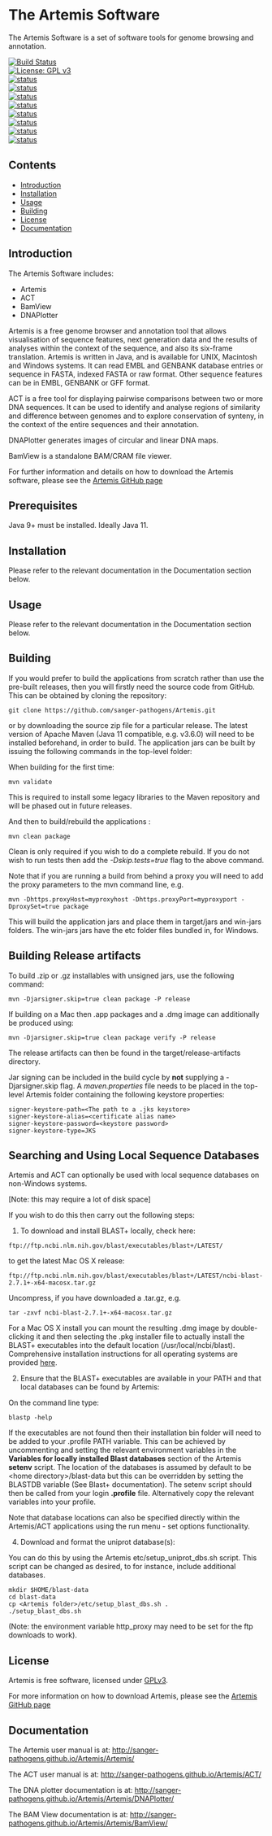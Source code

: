 # The Artemis Software
The Artemis Software is a set of software tools for genome browsing and annotation.

[![Build Status](https://travis-ci.org/sanger-pathogens/Artemis.svg?branch=master)](https://travis-ci.org/sanger-pathogens/Artemis)  
[![License: GPL v3](https://img.shields.io/badge/License-GPL%20v3-brightgreen.svg)](https://github.com/sanger-pathogens/Artemis/blob/master/LICENSE)  
[![status](https://img.shields.io/badge/Bioinformatics-10.1093%2Fbioinformatics%2F16.10.944-brightgreen.svg)](https://doi.org/10.1093/bioinformatics/16.10.944)  
[![status](https://img.shields.io/badge/Bioinformatics-10.1093%2Fbioinformatics%2Fbtr703-brightgreen.svg)](https://doi.org/10.1093/bioinformatics/btr703)   
[![status](https://img.shields.io/badge/Bioinformatics-10.1093%2Fbioinformatics%2Fbtn529-brightgreen.svg)](https://doi.org/10.1093/bioinformatics/btn529)   
[![status](https://img.shields.io/badge/BIB-10.1093%2Fbib%2F4.2.124-brightgreen.svg)](https://doi.org/10.1093/bib/4.2.124)   
[![status](https://img.shields.io/badge/Bioinformatics-10.1093%2Fbioinformatics%2Fbti553-brightgreen.svg)](https://doi.org/10.1093/bioinformatics/bti553)   
[![status](https://img.shields.io/badge/BIB-10.1093%2Fbib%2Fbbr073-brightgreen.svg)](https://doi.org/10.1093/bib/bbr073)   
[![status](https://img.shields.io/badge/Bioinformatics-10.1093%2Fbioinformatics%2Fbtq010-brightgreen.svg)](https://doi.org/10.1093/bioinformatics/btq010)   
[![status](https://img.shields.io/badge/Bioinformatics-10.1093%2Fbioinformatics%2Fbtn578-brightgreen.svg)](https://doi.org/10.1093/bioinformatics/btn578)   

## Contents
  * [Introduction](#introduction)
  * [Installation](#installation)
  * [Usage](#usage)
  * [Building](#building)
  * [License](#license)
  * [Documentation](#documentation)

## Introduction
The Artemis Software includes:

* Artemis
* ACT
* BamView
* DNAPlotter

Artemis is a free genome browser and annotation tool that allows visualisation of sequence features, next generation data and the results of analyses within the context of the sequence, and also its six-frame translation. Artemis is written in Java, and is available for UNIX, Macintosh and Windows systems. It can read EMBL and GENBANK database entries or sequence in FASTA, indexed FASTA or raw format. Other sequence features can be in EMBL, GENBANK or GFF format.

ACT is a free tool for displaying pairwise comparisons between two or more DNA sequences. It can be used to identify and analyse regions of similarity and difference between genomes and to explore conservation of synteny, in the context of the entire sequences and their annotation.

DNAPlotter generates images of circular and linear DNA maps.

BamView is a standalone BAM/CRAM file viewer.

For further information and details on how to download the Artemis software, please see the [Artemis GitHub page](http://sanger-pathogens.github.io/Artemis/)

## Prerequisites

Java 9+ must be installed. Ideally Java 11.

## Installation

Please refer to the relevant documentation in the Documentation section below.

## Usage

Please refer to the relevant documentation in the Documentation section below.

## Building

If you would prefer to build the applications from scratch rather than use the pre-built releases, then you will firstly need the source code from GitHub. This can be obtained by cloning the repository:
```
git clone https://github.com/sanger-pathogens/Artemis.git
```
or by downloading the source zip file for a particular release. The latest version of Apache Maven (Java 11 compatible, e.g. v3.6.0) will need to be installed beforehand, in order to build. The application jars can be built by issuing the following commands in the top-level folder:

When building for the first time:
```
mvn validate
```
This is required to install some legacy libraries to the Maven repository and will be phased out in future releases.

And then to build/rebuild the applications :
```
mvn clean package
```
Clean is only required if you wish to do a complete rebuild.
If you do not wish to run tests then add the <i>-Dskip.tests=true</i> flag to the above command.

Note that if you are running a build from behind a proxy you will need to add the proxy parameters to the mvn command line, e.g.
```
mvn -Dhttps.proxyHost=myproxyhost -Dhttps.proxyPort=myproxyport -DproxySet=true package
```
This will build the application jars and place them in target/jars and win-jars folders. The win-jars jars have the etc folder files bundled in, for Windows.

## Building Release artifacts
To build .zip or .gz installables with unsigned jars, use the following command:
```
mvn -Djarsigner.skip=true clean package -P release
```
If building on a Mac then .app packages and a .dmg image can additionally be produced using:
```
mvn -Djarsigner.skip=true clean package verify -P release
```
The release artifacts can then be found in the target/release-artifacts directory.

Jar signing can be included in the build cycle by <b>not</b> supplying a -Djarsigner.skip flag. A <i>maven.properties</i> file needs to be placed in the top-level Artemis folder containing the following keystore properties:
```
signer-keystore-path=<The path to a .jks keystore>
signer-keystore-alias=<certificate alias name>
signer-keystore-password=<keystore password>
signer-keystore-type=JKS
```

## Searching and Using Local Sequence Databases

Artemis and ACT can optionally be used with local sequence databases on non-Windows systems.

[Note: this may require a lot of disk space]

If you wish to do this then carry out the following steps:

1. To download and install BLAST+ locally, check here:

  ```
  ftp://ftp.ncbi.nlm.nih.gov/blast/executables/blast+/LATEST/
  ```
  to get the latest Mac OS X release:

  ```
  ftp://ftp.ncbi.nlm.nih.gov/blast/executables/blast+/LATEST/ncbi-blast-2.7.1+-x64-macosx.tar.gz
  ```
  Uncompress, if you have downloaded a .tar.gz, e.g.

  ```
  tar -zxvf ncbi-blast-2.7.1+-x64-macosx.tar.gz
  ```
  For a Mac OS X install you can mount the resulting .dmg image by double-clicking it and then selecting the .pkg installer file to actually install the BLAST+ executables into the default location (/usr/local/ncbi/blast). Comprehensive installation instructions for all operating systems are provided  [here](https://www.ncbi.nlm.nih.gov/books/NBK279690/).

2. Ensure that the BLAST+ executables are available in your PATH and that local
   databases can be found by Artemis:

  On the command line type:

  ```
  blastp -help
  ```
  If the executables are not found then their installation bin folder will need to be added to your .profile PATH variable. This can be achieved by uncommenting and setting the relevant environment variables in the **Variables for locally installed Blast databases** section of the Artemis **setenv** script. The location of the databases is assumed by default to be &lt;home directory&gt;/blast-data but this can be overridden by setting the BLASTDB variable (See Blast+ documentation). The setenv script should then be called from your login **.profile** file. Alternatively copy the relevant variables into your profile.

  Note that database locations can also be specified directly within the Artemis/ACT applications using the run menu - set options functionality.

4. Download and format the uniprot database(s):

  You can do this by using the Artemis etc/setup_uniprot_dbs.sh script. This script can be changed as desired, to for instance, include additional databases.

  ```
  mkdir $HOME/blast-data
  cd blast-data
  cp <Artemis folder>/etc/setup_blast_dbs.sh .
  ./setup_blast_dbs.sh
  ```

  (Note: the environment variable http_proxy may need to be set for the ftp downloads to work).

## License
Artemis is free software, licensed under [GPLv3](https://github.com/sanger-pathogens/artemis/blob/master/LICENSE).

For more information on how to download Artemis, please see the [Artemis GitHub page](http://sanger-pathogens.github.io/Artemis/)

## Documentation

The Artemis user manual is at:
  http://sanger-pathogens.github.io/Artemis/Artemis/

The ACT user manual is at:
  http://sanger-pathogens.github.io/Artemis/ACT/

The DNA plotter documentation is at:
  http://sanger-pathogens.github.io/Artemis/Artemis/DNAPlotter/

The BAM View documentation is at:
  http://sanger-pathogens.github.io/Artemis/Artemis/BamView/
